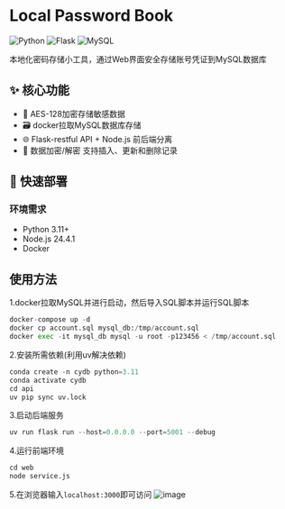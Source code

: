 # Local Password Book

![Python](https://img.shields.io/badge/Python-3.11%2B-blue)
![Flask](https://img.shields.io/badge/Flask-3.0%2B-lightgrey)
![MySQL](https://img.shields.io/badge/MySQL-8.0%2B-orange)

本地化密码存储小工具，通过Web界面安全存储账号凭证到MySQL数据库

## ✨ 核心功能

- 🔐 AES-128加密存储敏感数据
- 🗃️ docker拉取MySQL数据库存储
- 🌐 Flask-restful API + Node.js 前后端分离
- 🔄 数据加密/解密 支持插入、更新和删除记录

## 🚀 快速部署

### 环境需求
- Python 3.11+
- Node.js 24.4.1
- Docker

## 使用方法
1.docker拉取MySQL并进行启动，然后导入SQL脚本并运行SQL脚本
```python
docker-compose up -d
docker cp account.sql mysql_db:/tmp/account.sql
docker exec -it mysql_db mysql -u root -p123456 < /tmp/account.sql
```
2.安装所需依赖(利用uv解决依赖)
```python
conda create -n cydb python=3.11
conda activate cydb
cd api
uv pip sync uv.lock
```
3.启动后端服务
```python
uv run flask run --host=0.0.0.0 --port=5001 --debug
```
4.运行前端环境
```python
cd web
node service.js
```
5.在浏览器输入`localhost:3000`即可访问
![image](https://github.com/user-attachments/assets/2003c7ab-de33-49f7-baae-c045f9bfdeb7)



